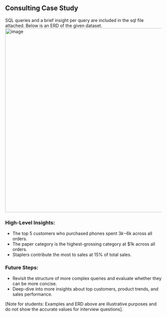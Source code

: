 ## Consulting Case Study
SQL queries and a brief insight per query are included in the sql file attached. Below is an ERD of the given dataset.
<img width="590" alt="image" src="https://github.com/christinejiang11/case_study_samples/assets/56368090/529d7589-d332-4049-97d6-2b77c08559a1">

### High-Level Insights:
- The top 5 customers who purchased phones spent $3k-$6k across all orders.
- The paper category is the highest-grossing category at $1k across all orders.
- Staplers contribute the most to sales at 15% of total sales.

### Future Steps:
- Revisit the structure of more complex queries and evaluate whether they can be more concise.
- Deep-dive into more insights about top customers, product trends, and sales performance.

[Note for students: Examples and ERD above are illustrative purposes and do not show the accurate values for interview questions].
